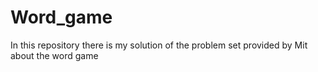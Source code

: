 # Word_game
In this repository there is my solution of the problem set provided by Mit about the word game
